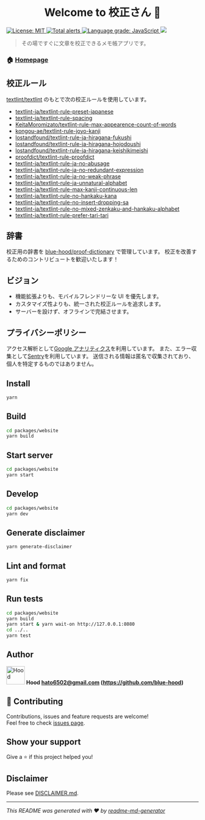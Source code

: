 <h1 align="center">Welcome to 校正さん 👋</h1>
<p>
  <a href="#" target="_blank">
    <img alt="License: MIT" src="https://img.shields.io/badge/License-MIT-yellow.svg" />
  </a>
  <a href="https://lgtm.com/projects/g/blue-hood/kohsei-san/alerts/">
    <img alt="Total alerts" src="https://img.shields.io/lgtm/alerts/g/blue-hood/kohsei-san.svg?logo=lgtm&logoWidth=18"/>
  </a>
  <a href="https://lgtm.com/projects/g/blue-hood/kohsei-san/context:javascript">
    <img alt="Language grade: JavaScript" src="https://img.shields.io/lgtm/grade/javascript/g/blue-hood/kohsei-san.svg?logo=lgtm&logoWidth=18"/>
  </a>
  <a href="https://codecov.io/gh/blue-hood/kohsei-san">
    <img src="https://codecov.io/gh/blue-hood/kohsei-san/branch/master/graph/badge.svg" />
  </a>
</p>

> その場ですぐに文章を校正できるメモ帳アプリです。

### 🏠 [Homepage](https://kohsei-san.b-hood.site/)

## 校正ルール

[textlint/textlint](https://github.com/textlint/textlint) のもとで次の校正ルールを使用しています。

- [textlint-ja/textlint-rule-preset-japanese](https://github.com/textlint-ja/textlint-rule-preset-japanese)
- [textlint-ja/textlint-rule-spacing](https://github.com/textlint-ja/textlint-rule-spacing)
- [KeitaMoromizato/textlint-rule-max-appearence-count-of-words](https://github.com/KeitaMoromizato/textlint-rule-max-appearence-count-of-words)
- [kongou-ae/textlint-rule-joyo-kanji](https://github.com/kongou-ae/textlint-rule-joyo-kanji)
- [lostandfound/textlint-rule-ja-hiragana-fukushi](https://github.com/lostandfound/textlint-rule-ja-hiragana-fukushi)
- [lostandfound/textlint-rule-ja-hiragana-hojodoushi](https://github.com/lostandfound/textlint-rule-ja-hiragana-hojodoushi)
- [lostandfound/textlint-rule-ja-hiragana-keishikimeishi](https://github.com/lostandfound/textlint-rule-ja-hiragana-keishikimeishi)
- [proofdict/textlint-rule-proofdict](https://github.com/proofdict/proofdict/tree/master/packages/%40proofdict/textlint-rule-proofdict)
- [textlint-ja/textlint-rule-ja-no-abusage](https://github.com/textlint-ja/textlint-rule-ja-no-abusage)
- [textlint-ja/textlint-rule-ja-no-redundant-expression](https://github.com/textlint-ja/textlint-rule-ja-no-redundant-expression)
- [textlint-ja/textlint-rule-ja-no-weak-phrase](https://github.com/textlint-ja/textlint-rule-ja-no-weak-phrase)
- [textlint-ja/textlint-rule-ja-unnatural-alphabet](https://github.com/textlint-ja/textlint-rule-ja-unnatural-alphabet)
- [textlint-ja/textlint-rule-max-kanji-continuous-len](https://github.com/textlint-ja/textlint-rule-max-kanji-continuous-len)
- [textlint-ja/textlint-rule-no-hankaku-kana](https://github.com/textlint-ja/textlint-rule-no-hankaku-kana)
- [textlint-ja/textlint-rule-no-insert-dropping-sa](https://github.com/textlint-ja/textlint-rule-no-insert-dropping-sa)
- [textlint-ja/textlint-rule-no-mixed-zenkaku-and-hankaku-alphabet](https://github.com/textlint-ja/textlint-rule-no-mixed-zenkaku-and-hankaku-alphabet)
- [textlint-ja/textlint-rule-prefer-tari-tari](https://github.com/textlint-ja/textlint-rule-prefer-tari-tari)

## 辞書

校正用の辞書を [blue-hood/proof-dictionary](https://github.com/blue-hood/proof-dictionary) で管理しています。
校正を改善するためのコントリビュートを歓迎いたします！

## ビジョン

- 機能拡張よりも、モバイルフレンドリーな UI を優先します。
- カスタマイズ性よりも、統一された校正ルールを追求します。
- サーバーを設けず、オフラインで完結させます。

## プライバシーポリシー

アクセス解析として[Google アナリティクス](https://marketingplatform.google.com/about/analytics/terms/jp/)を利用しています。
また、エラー収集として[Sentry](https://sentry.io/welcome/)を利用しています。
送信される情報は匿名で収集されており、個人を特定するものではありません。

## Install

```sh
yarn
```

## Build

```sh
cd packages/website
yarn build
```

## Start server

```sh
cd packages/website
yarn start
```

## Develop

```sh
cd packages/website
yarn dev
```

## Generate disclaimer

```sh
yarn generate-disclaimer
```

## Lint and format

```sh
yarn fix
```

## Run tests

```sh
cd packages/website
yarn build
yarn start & yarn wait-on http://127.0.0.1:8080
cd ../..
yarn test
```

## Author

<img alt="Hood" src="https://avatars.githubusercontent.com/blue-hood" width="48" /> **Hood <hato6502@gmail.com> (https://github.com/blue-hood)**

## 🤝 Contributing

Contributions, issues and feature requests are welcome!<br />Feel free to check [issues page](https://github.com/blue-hood/kohsei-san/issues).

## Show your support

Give a ⭐️ if this project helped you!

## Disclaimer

Please see [DISCLAIMER.md](https://github.com/blue-hood/kohsei-san/blob/master/DISCLAIMER.md).

---

_This README was generated with ❤️ by [readme-md-generator](https://github.com/kefranabg/readme-md-generator)_
